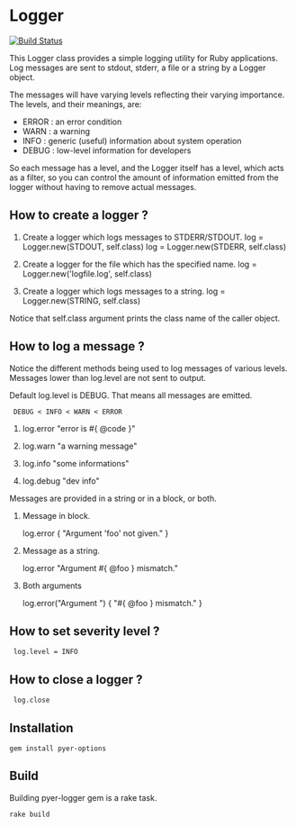 Logger
======

[![Build Status](https://travis-ci.org/pyer/logger.svg?branch=master)](https://travis-ci.org/pyer/logger)

This Logger class provides a simple logging utility for Ruby applications.
Log messages are sent to stdout, stderr, a file or a string by a Logger object.

The messages will have varying levels reflecting their varying importance.
The levels, and their meanings, are:
* ERROR : an error condition
* WARN  : a warning
* INFO  : generic (useful) information about system operation
* DEBUG : low-level information for developers

So each message has a level, and the Logger itself has a level, which acts
as a filter, so you can control the amount of information emitted from the
logger without having to remove actual messages.

How to create a logger ?
------------------------

1. Create a logger which logs messages to STDERR/STDOUT.
     log = Logger.new(STDOUT, self.class)
     log = Logger.new(STDERR, self.class)

2. Create a logger for the file which has the specified name.
     log = Logger.new('logfile.log', self.class)

3. Create a logger which logs messages to a string.
     log = Logger.new(STRING, self.class)

Notice that self.class argument prints the class name of the caller object.

How to log a message ?
----------------------

Notice the different methods being used to log messages of various levels.
Messages lower than log.level are not sent to output.

Default log.level is DEBUG. That means all messages are emitted.

     DEBUG < INFO < WARN < ERROR

1. log.error "error is #{ @code }"

2. log.warn  "a warning message"

3. log.info  "some informations"

4. log.debug "dev info"

Messages are provided in a string or in a block, or both.

1. Message in block.

     log.error { "Argument 'foo' not given." }

2. Message as a string.

     log.error "Argument #{ @foo } mismatch."

3. Both arguments

     log.error("Argument ") { "#{ @foo } mismatch." } 

How to set severity level ?
---------------------------

     log.level = INFO

How to close a logger ?
-----------------------

     log.close


Installation
------------

    gem install pyer-options

Build
-----

Building pyer-logger gem is a rake task.

    rake build
